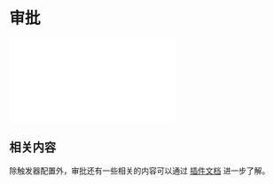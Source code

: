 # 审批

<PluginInfo commercial="true" name="workflow-approval" link="/handbook/workflow-approval"></PluginInfo>

<embed src="../../workflow-approval/trigger.md#L3-L999"></embed>

## 相关内容

除触发器配置外，审批还有一些相关的内容可以通过 [插件文档](../../workflow-approval/index.md) 进一步了解。

